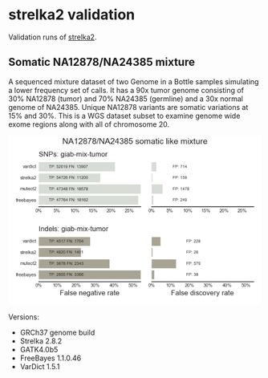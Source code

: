 # strelka2 validation

Validation runs of [strelka2](http://dx.doi.org/10.1101/192872).

## Somatic NA12878/NA24385 mixture

A sequenced mixture dataset of two Genome in a Bottle samples simulating
a lower frequency set of calls. It has a 90x tumor genome consisting of 30% NA12878 
(tumor) and 70% NA24385 (germline) and a 30x normal genome of NA24385. Unique
NA12878 variants are somatic variations at 15% and 30%. This is a WGS dataset
subset to examine genome wide exome regions along with all of chromosome 20.

![NA12878-NA24385](NA12878-NA24385/grading-summary-gm1.png)

Versions:
- GRCh37 genome build
- Strelka 2.8.2
- GATK4.0b5
- FreeBayes 1.1.0.46
- VarDict 1.5.1
